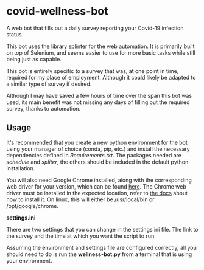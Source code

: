# covid-wellness-bot
A web bot that fills out a daily survey reporting your Covid-19 infection status. 

This bot uses the library [splinter](https://splinter.readthedocs.io/en/latest/) for the web automation. It is primarily built on top of Selenium, and seems easier to use for more basic tasks while still being just as capable.

This bot is entirely specific to a survey that was, at one point in time, required for my place of employment. Although it could likely be adapted to a similar type of survey if desired.

Although I may have saved a few hours of time over the span this bot was used, its main benefit was not missing any days of filling out the required survey, thanks to automation. 

## Usage

It's recommended that you create a new python environment for the bot using your manager of choice (conda, pip, etc.) and install the necessary dependencies defined in *Requirements.txt*. The packages needed are *schedule* and *spliter*, the others should be included in the default python installation.

You will also need Google Chrome installed, along with the corresponding web driver for your version, which can be found [here](https://chromedriver.chromium.org/downloads). The Chrome web driver must be installed in the expected location, refer to [the docs](https://chromedriver.chromium.org/downloads) about how to install it. On linux, this will either be /usr/local/bin or /opt/google/chrome.

**settings.ini**

There are two settings that you can change in the settings.ini file. The link to the survey and the time at which you want the script to run.

Assuming the environment and settings file are configured correctly, all you should need to do is run the **wellness-bot.py** from a terminal that is using your environment.
